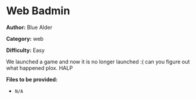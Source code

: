 # Web Badmin

**Author:** Blue Alder

**Category:** web

**Difficulty:** Easy

We launched a game and now it is no longer launched :( can you figure out what happened plox. HALP

**Files to be provided:**

* `N/A`